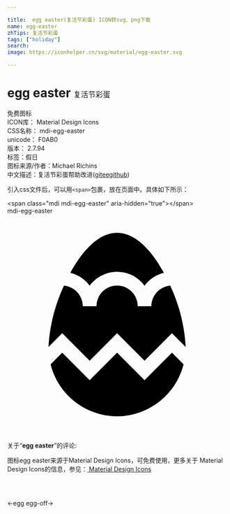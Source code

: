 ```yaml
---

title:  egg easter(复活节彩蛋) ICON转svg、png下载
name: egg-easter
zhTips: 复活节彩蛋
tags: ["holiday"]
search: 
image: https://iconhelper.cn/svg/material/egg-easter.svg

---
```


# egg easter  <small style="font-size: 60%;font-weight: 100">复活节彩蛋</small>


<div class="detail-page">
<p>
<span><span class="badge-success badge">免费图标</span> </span>
<br/>
<span>
ICON库：
<span class="badge-secondary badge">Material Design Icons</span> 
</span>
<br/>
<span>
CSS名称：
<span class="badge-secondary badge">mdi-egg-easter</span> 
</span>
<br/>
<span>
unicode：
<span class="badge-secondary badge">F0AB0</span> 
<copy-btn content='F0AB0' btn-title=""></copy-btn>
<copy-btn :content='String.fromCodePoint(parseInt("F0AB0", 16))' btn-title="复制U"></copy-btn>
</span>
<br/>
<span>
版本：
<span class="badge-secondary badge">2.7.94</span> 
</span><br/><span>标签：<span class="badge-light badge"><router-link to="/tags/holiday.html">假日</router-link></span></span>
<br/>
<span>图标来源/作者：<span class="badge-light badge">Michael Richins</span></span> 
<br/>
<span class="zh-detail">中文描述：<span class="badge-primary badge">复活节彩蛋</span><span class="help-link"><span>帮助改进</span>(<a href="https://gitee.com/liuwave/icon-helper/edit/master/json/material/egg-easter.json" target="_blank" rel="noopener noreferrer">gitee</a><a href="https://github.com/liuwave/icon-helper/edit/master/json/material/egg-easter.json" target="_blank" rel="noopener noreferrer">github</a></span>)</span><br/>
</p>
</div>
<div class="alert alert-dark">
  <i class="mdi mdi-egg-easter mdi-48px"></i>
  <i class="mdi mdi-egg-easter mdi-36px"></i>
  <i class="mdi mdi-egg-easter mdi-24px"></i>
  <i class="mdi mdi-egg-easter mdi-18px"></i>
</div>
<div>
  <p>引入css文件后，可以用<code>&lt;span&gt;</code>包裹，放在页面中。具体如下所示：    
  </p>
  <div class="alert alert-primary" style="font-size: 14px">
    &lt;span class="mdi mdi-egg-easter" aria-hidden="true"&gt;&lt;/span&gt;
    <copy-btn content='<span class="mdi mdi-egg-easter" aria-hidden="true"></span>'></copy-btn>
  </div>
  <div class="alert alert-secondary">
    <i class="mdi mdi-egg-easter"
    style="font-size: 24px"
    aria-hidden="true"></i> mdi-egg-easter
    <copy-btn content="mdi-egg-easter" btn-title="复制图标名称"></copy-btn>
  </div>
</div>
<div id="svg" class="svg-wrap">
<svg xmlns="http://www.w3.org/2000/svg" viewBox="0 0 24 24"><path d="M6.89,6.36C8.23,3.91 10,2 12,2C14,2 15.77,3.91 17.11,6.36C16.26,6.57 15.5,7.07 15,7.77C13.79,6.11 11.46,5.75 9.8,6.97C9.5,7.19 9.22,7.46 9,7.77C8.5,7.07 7.74,6.57 6.89,6.36M15,18.06L12,15.06L9,18.06L6,15.06L4.73,16.33C5.75,20.35 9.83,22.77 13.84,21.76C16.5,21.08 18.59,19 19.27,16.33L18,15.06L15,18.06M9,15.94L12,12.94L15,15.94L18,12.94L19.5,14.44C19.37,12.13 18.8,9.86 17.81,7.76C16.65,7.86 15.75,8.83 15.75,10H14.25A2.25,2.25 0 0,0 12,7.75A2.25,2.25 0 0,0 9.75,10H8.25C8.25,8.83 7.35,7.86 6.19,7.76C5.2,9.86 4.63,12.13 4.5,14.44L6,12.94L9,15.94Z" /></svg>
</div>
<detail full-name='mdi-egg-easter'></detail>
<div class="icon-detail__container">
<p>关于“<b>egg easter</b>”的评论:</p>
</div>
<Vssue title="关于“egg easter”的评论" />    
<div><p>图标egg easter来源于Material Design Icons，可免费使用，更多关于 Material Design Icons的信息，参见：<a target="_blank" href="https://iconhelper.cn/material.html"> Material Design Icons</a>
</p></div>

<div style="padding:2rem 0 " class="page-nav"><p class="inner"><span class="prev">←<router-link to="/icon/egg.html">egg</router-link></span> <span class="next"><router-link to="/icon/egg-off.html">egg-off</router-link>→</span></p></div>

